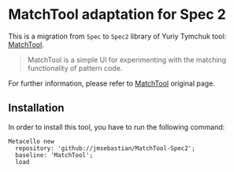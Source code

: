 # MatchTool adaptation for Spec 2
This is a migration from `Spec` to `Spec2` library of Yuriy Tymchuk tool: [MatchTool](https://github.com/Uko/MatchTool).

> MatchTool is a simple UI for experimenting with the matching functionality of pattern code.

For further information, please refer to [MatchTool](https://github.com/Uko/MatchTool) original page.

Installation
------------
In order to install this tool, you have to run the following command:

    Metacello new
      repository: 'github://jmsebastian/MatchTool-Spec2';
      baseline: 'MatchTool';
      load

